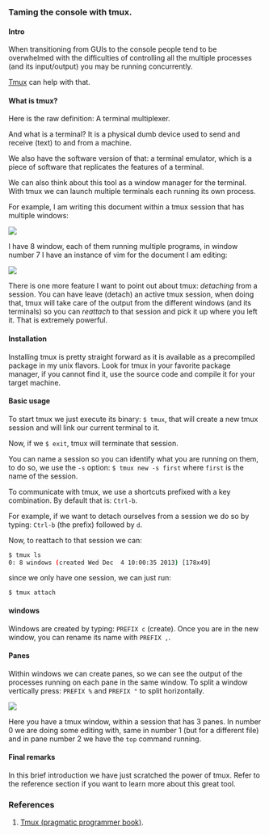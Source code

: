 ### Taming the console with tmux.

#### Intro

When transitioning from GUIs to the console people tend to be overwhelmed with
the difficulties of controlling all the multiple processes (and its
input/output) you may be running concurrently.

[Tmux](http://tmux.sourceforge.net/) can help with that.

#### What is tmux?

Here is the raw definition: A terminal multiplexer.

And what is a terminal?  It is a physical dumb device used to send and receive
(text) to and from a machine.

We also have the software version of that: a terminal emulator, which is a
piece of software that replicates the features of a terminal.

We can also think about this tool as a window manager for the terminal. With
tmux we can launch multiple terminals each running its own process.

For example, I am writing this document within a tmux session that has multiple
windows:

![](http://f.cl.ly/items/3f0Q0s2f0I2t1J413M16/Screen%20Shot%202014-01-23%20at%2010.33.00%20AM.png)

I have 8 window, each of them running multiple programs, in window number 7 I
have an instance of vim for the document I am editing:

![](http://f.cl.ly/items/0b3S0s3F391V3J321v11/Screen%20Shot%202014-01-23%20at%2010.34.30%20AM.png)

There is one more feature I want to point out about tmux: *detaching* from a
session. You can have leave (detach) an active tmux session, when doing that,
tmux will take care of the output from the different windows (and its
terminals) so you can *reattach* to that session and pick it up where you left
it. That is extremely powerful.

#### Installation

Installing tmux is pretty straight forward as it is available as a precompiled
package in my unix flavors. Look for tmux in your favorite package manager, if
you cannot find it, use the source code and compile it for your target machine.

#### Basic usage

To start tmux we just execute its binary: ```$ tmux```, that will create a new
tmux session and will link our current terminal to it.

Now, if we ```$ exit```, tmux will terminate that session.

You can name a session so you can identify what you are running on them, to do
so, we use the ```-s``` option: ```$ tmux new -s first``` where ```first``` is
the name of the session.

To communicate with tmux, we use a shortcuts prefixed with a key combination.
By default that is: ```Ctrl-b```.

For example, if we want to detach ourselves from a session we do so by typing:
```Ctrl-b``` (the prefix) followed by ```d```.

Now, to reattach to that session we can:

```sh
$ tmux ls
0: 8 windows (created Wed Dec  4 10:00:35 2013) [178x49]
```

since we only have one session, we can just run:

```$ tmux attach```

#### windows

Windows are created by typing: ```PREFIX c``` (create). Once you are in the
new window, you can rename its name with ```PREFIX ,```.

#### Panes

Within windows we can create panes, so we can see the output of the processes
running on each pane in the same window. To split a window vertically press:
```PREFIX %``` and ```PREFIX "``` to split horizontally.

![](http://f.cl.ly/items/0N0t44402t3Y0z3W3727/Screen%20Shot%202014-01-23%20at%2011.02.31%20AM.png)

Here you have a tmux window, within a session that has 3 panes. In number 0
we are doing some editing with, same in number 1 (but for a different file) and
in pane number 2 we have the ```top``` command running.

#### Final remarks

In this brief introduction we have just scratched the power of tmux. Refer to
the reference section if you want to learn more about this great tool.


### References

1. [Tmux (pragmatic programmer book)](http://pragprog.com/book/bhtmux/tmux).
